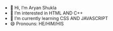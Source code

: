 - 👋 Hi, I’m Aryan Shukla
- 👀 I’m interested in HTML AND C++
- 🌱 I’m currently learning CSS AND JAVASCRIPT
- 😄 Pronouns: HE/HIM/HIS

<!---
Aryan-git-24/Aryan-git-24 is a ✨ special ✨ repository because its `README.md` (this file) appears on your GitHub profile.
You can click the Preview link to take a look at your changes.
--->
